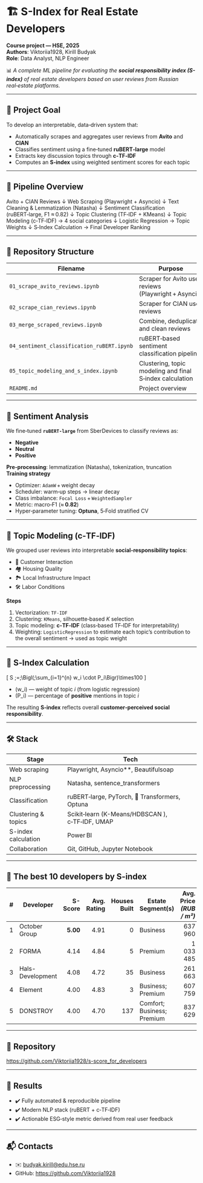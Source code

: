 # 🏗️ S-Index for Real Estate Developers

**Course project — HSE, 2025**  
**Authors**: Viktoriia1928, Kirill Budyak  
**Role**: Data Analyst, NLP Engineer

📊 _A complete ML pipeline for evaluating the **social responsibility index (S-index)** of real estate developers based on user reviews from Russian real‑estate platforms._

---

## 📌 Project Goal

To develop an interpretable, data‑driven system that:

* Automatically scrapes and aggregates user reviews from **Avito** and **CIAN**  
* Classifies sentiment using a fine‑tuned **ruBERT‑large** model  
* Extracts key discussion topics through **c‑TF‑IDF**  
* Computes an **S‑index** using weighted sentiment scores for each topic

---

## 🧱 Pipeline Overview

Avito + CIAN Reviews
↓
Web Scraping (Playwright + Asyncio)
↓
Text Cleaning & Lemmatization (Natasha)
↓
Sentiment Classification (ruBERT‑large, F1 ≈ 0.82)
↓
Topic Clustering (TF‑IDF + KMeans)
↓
Topic Modeling (c‑TF‑IDF) → 4 social categories
↓
Logistic Regression → Topic Weights
↓
S‑Index Calculation → Final Developer Ranking


---

## 📂 Repository Structure

| Filename                                   | Purpose                                                        |
|--------------------------------------------|----------------------------------------------------------------|
| `01_scrape_avito_reviews.ipynb`            | Scraper for Avito user reviews (Playwright + Asyncio)           |
| `02_scrape_cian_reviews.ipynb`             | Scraper for CIAN user reviews                                   |
| `03_merge_scraped_reviews.ipynb`           | Combine, deduplicate and clean reviews                          |
| `04_sentiment_classification_ruBERT.ipynb` | ruBERT‑based sentiment classification pipeline                  |
| `05_topic_modeling_and_s_index.ipynb`      | Clustering, topic modeling and final S‑index calculation         |
| `README.md`                                | Project overview                                                |

---

## 🧠 Sentiment Analysis

We fine‑tuned **`ruBERT‑large`** from SberDevices to classify reviews as:

* **Negative**
* **Neutral**
* **Positive**

**Pre‑processing**: lemmatization (Natasha), tokenization, truncation  
**Training strategy**  
* Optimizer: `AdamW` + weight decay  
* Scheduler: warm‑up steps → linear decay  
* Class imbalance: `Focal Loss` + `WeightedSampler`  
* Metric: macro‑F1 (≈ **0.82**)  
* Hyper‑parameter tuning: **Optuna**, 5‑Fold stratified CV

---

## 🧵 Topic Modeling (c‑TF‑IDF)

We grouped user reviews into interpretable **social‑responsibility topics**:

* 👥 Customer Interaction  
* 🏘️ Housing Quality  
* 🏞️ Local Infrastructure Impact  
* 🛠️ Labor Conditions  

**Steps**

1. Vectorization: `TF‑IDF`  
2. Clustering: `KMeans`, silhouette‑based _K_ selection  
3. Topic modeling: **c‑TF‑IDF** (class‑based TF‑IDF for interpretability)  
4. Weighting: `LogisticRegression` to estimate each topic’s contribution to the overall sentiment → used as topic weight  

---

## 🧮 S‑Index Calculation
\[
S \;=\;\Bigl(\;\sum_{i=1}^{n} w_i \cdot P_i\Bigr)\times100
\]

* \(w_i\) — weight of topic *i* (from logistic regression)  
* \(P_i\) — percentage of **positive** mentions in topic *i*

The resulting **S‑index** reflects overall **customer‑perceived social responsibility**.

---

## 🛠️ Stack

| Stage              | Tech                                               |
|--------------------|----------------------------------------------------|
| Web scraping       | Playwright, Asyncio**, Beautifulsoap               |
| NLP preprocessing  | Natasha, sentence_transformers                     |
| Classification     | ruBERT‑large, PyTorch, 🤗 Transformers, Optuna     |
| Clustering & topics| Scikit‑learn (K-Means/HDBSCAN ), c‑TF‑IDF, UMAP    |
| S-index calculation| Power BI                                           |
| Collaboration      | Git, GitHub, Jupyter Notebook                      |

---

## 📎 The best 10 developers by S-index

| # | Developer            | **S-Score** | Avg. Rating | Houses Built | Estate Segment(s)              | Avg. Price *(RUB / m²)* | Years on Market |
|---|----------------------|------------:|------------:|-------------:|--------------------------------|------------------------:|----------------:|
| 1 | October Group        | **5.00**    | 4.91        | 0            | Business                       | 637 960                | 3               |
| 2 | FORMA                | 4.14        | 4.84        | 5            | Premium                        | 1 033 485              | 4               |
| 3 | Hals-Development     | 4.08        | 4.72        | 35           | Business                       | 261 663                | 31              |
| 4 | Element              | 4.00        | 4.83        | 3            | Business; Premium              | 607 759                | 8               |
| 5 | DONSTROY             | 4.00        | 4.70        | 137          | Comfort; Business; Premium     | 837 629                | 31              |


---

## 🔗 Repository

<https://github.com/Viktoriia1928/s-score_for_developers>

---

## 🏁 Results

* ✔️ Fully automated & reproducible pipeline  
* ✔️ Modern NLP stack (ruBERT + c‑TF‑IDF)  
* ✔️ Actionable ESG‑style metric derived from real user feedback  

---

## 📬 Contacts

* ✉️ budyak.kirill@edu.hse.ru  
* GitHub: <https://github.com/Viktoriia1928>
